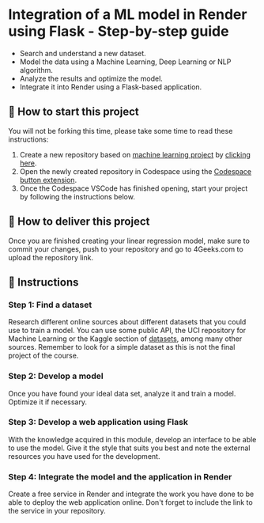<!-- hide -->
# Integration of a ML model in Render using Flask - Step-by-step guide
<!-- endhide -->

- Search and understand a new dataset.
- Model the data using a Machine Learning, Deep Learning or NLP algorithm.
- Analyze the results and optimize the model.
- Integrate it into Render using a Flask-based application.

## 🌱  How to start this project

You will not be forking this time, please take some time to read these instructions:

1. Create a new repository based on [machine learning project](https://github.com/4GeeksAcademy/machine-learning-python-template/generate) by [clicking here](https://github.com/4GeeksAcademy/machine-learning-python-template).
2. Open the newly created repository in Codespace using the [Codespace button extension](https://docs.github.com/en/codespaces/developing-in-codespaces/creating-a-codespace-for-a-repository#creating-a-codespace-for-a-repository).
3. Once the Codespace VSCode has finished opening, start your project by following the instructions below.

## 🚛 How to deliver this project

Once you are finished creating your linear regression model, make sure to commit your changes, push to your repository and go to 4Geeks.com to upload the repository link.

## 📝 Instructions

### Step 1: Find a dataset

Research different online sources about different datasets that you could use to train a model. You can use some public API, the UCI repository for Machine Learning or the Kaggle section of [datasets](https://www.kaggle.com/datasets), among many other sources. Remember to look for a simple dataset as this is not the final project of the course.

### Step 2: Develop a model

Once you have found your ideal data set, analyze it and train a model. Optimize it if necessary.

### Step 3: Develop a web application using Flask

With the knowledge acquired in this module, develop an interface to be able to use the model. Give it the style that suits you best and note the external resources you have used for the development.

### Step 4: Integrate the model and the application in Render

Create a free service in Render and integrate the work you have done to be able to deploy the web application online. Don't forget to include the link to the service in your repository.